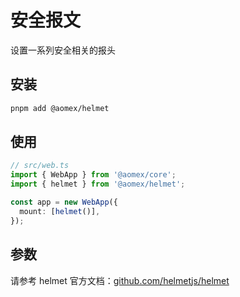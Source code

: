 # 安全报文

设置一系列安全相关的报头

## 安装

```bash
pnpm add @aomex/helmet
```

## 使用

```typescript
// src/web.ts
import { WebApp } from '@aomex/core';
import { helmet } from '@aomex/helmet';

const app = new WebApp({
  mount: [helmet()],
});
```

## 参数

请参考 helmet 官方文档：[github.com/helmetjs/helmet](https://github.com/helmetjs/helmet#helmet)

